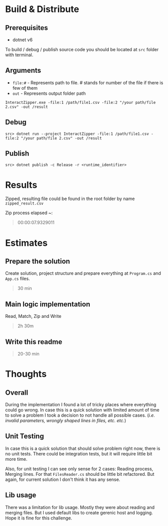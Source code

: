 # Build & Distribute

## Prerequisites 
- dotnet v6

To build / debug / publish source code you should be located at `src` folder with terminal.

## Arguments

- `file:#` - Represents path to file. # stands for number of the file if there is few of them
- `out` - Represents output folder path
```
InteractZipper.exe -file:1 /path/file1.csv -file:2 "/your path/file 2.csv" -out /result
```

## Debug

```
src> dotnet run --project InteractZipper -file:1 /path/file1.csv -file:2 "/your path/file 2.csv" -out /result
```

## Publish 

```
src> dotnet publish -c Release -r <runtime_identifier>
```


# Results

Zipped, resulting file could be found in the root folder by name `zipped_result.csv`

Zip process elapsed ~:
>00:00:07.9329011


# Estimates

## Prepare the solution
Create solution, project structure and prepare everything at `Program.cs` and `App.cs` files. 
> 30 min

## Main logic implementation
Read, Match, Zip and Write
> 2h 30m

## Write this readme
> 20-30 min


# Thoughts

## Overall
During the implementation I found a lot of tricky places where everything could go wrong. In case this is a quick solution with limited amount of time to solve a problem I took a decision to not handle all possible cases. (_i.e. invalid parameters, wrongly shaped lines in files, etc. etc._)

## Unit Testing
In case this is a quick solution that should solve problem right now, there is no unit tests. There could be integration tests, but it will require little bit more time. 

Also, for unit testing I can see only sense for 2 cases: Reading process, Merging lines. For that `FilesReader.cs` should be little bit refactored. But again, for current solution I don't think it has any sense.

## Lib usage
There was a limitation for lib usage. Mostly they were about reading and merging files. But I used default libs to create gerenic host and logging. Hope it is fine for this challenge.